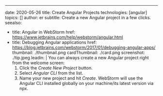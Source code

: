 ---
date: 2020-05-26 title: Create Angular Projects technologies: [angular] topics: [] author: er subtitle: Create a new Angular project in a few clicks. seealso:
- title: Angular in WebStorm href: https://www.jetbrains.com/help/webstorm/angular.html
- title: Debugging Angular applications href: https://blog.jetbrains.com/webstorm/2017/01/debugging-angular-apps/ thumbnail: ./thumbnail.png cardThumbnail: ./card.png screenshot: ./tip.jpeg leadin: | You can always create a new Angular project right from the welcome screen:
  1. Click the *Create New Project* button.
  2. Select *Angular CLI* from the list.
  3. Name your new project and hit *Create*. WebStorm will use the Angular CLI installed globally on your machine/its latest version via npx.
